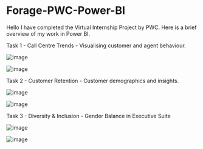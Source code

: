 # Forage-PWC-Power-BI
Hello I have completed the Virtual Internship Project by PWC.
Here is a brief overview of my work in Power BI. 


Task 1 - Call Centre Trends - Visualising customer and agent behaviour.

![image](https://github.com/janhavitayde/Forage-PWC-Power-BI/assets/99615172/e339e3b2-031d-49ec-98e2-8bfd8235c791)

![image](https://github.com/janhavitayde/Forage-PWC-Power-BI/assets/99615172/556e0b6e-a01e-4345-81e8-17da362e2cc8)


Task 2 - Customer Retention - Customer demographics and insights.


![image](https://github.com/janhavitayde/Forage-PWC-Power-BI/assets/99615172/aa5ff863-ed8a-44d4-9d3f-76b55a496265)

![image](https://github.com/janhavitayde/Forage-PWC-Power-BI/assets/99615172/c549dd15-5214-4d80-a667-defefbe55b42)


Task 3 - Diversity & Inclusion - Gender Balance in Executive Suite

![image](https://github.com/janhavitayde/Forage-PWC-Power-BI/assets/99615172/edd0622c-1778-402e-a838-7c77bb30084d)

![image](https://github.com/janhavitayde/Forage-PWC-Power-BI/assets/99615172/4c669108-696c-494a-9727-b2575391f4e1)




